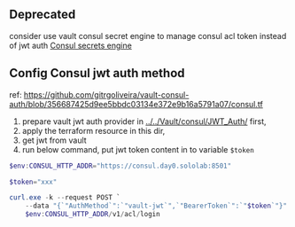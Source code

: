 ## Deprecated
consider use vault consul secret engine to manage consul acl token instead of jwt auth
[Consul secrets engine](https://developer.hashicorp.com/vault/docs/secrets/consul)

## Config Consul jwt auth method
ref: https://github.com/gitrgoliveira/vault-consul-auth/blob/356687425d9ee5bbdc03134e372e9b16a5791a07/consul.tf
1. prepare vault jwt auth provider in [../../Vault/consul/JWT_Auth/](../../Vault/consul/JWT_Auth/) first,  
2. apply the terraform resource in this dir,  
3. get jwt from vault
4. run below command, put jwt token content in to variable `$token`

```powershell
$env:CONSUL_HTTP_ADDR="https://consul.day0.sololab:8501"

$token="xxx"

curl.exe -k --request POST `
    --data "{`"AuthMethod`":`"vault-jwt`",`"BearerToken`":`"$token`"}" `
    $env:CONSUL_HTTP_ADDR/v1/acl/login

```